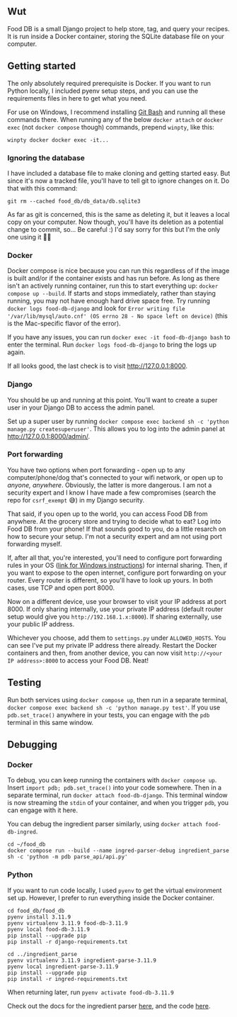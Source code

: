 ## Wut
Food DB is a small Django project to help store, tag, and query your recipes. It is run inside a Docker container, storing the SQLite database file on your computer.

## Getting started
The only absolutely required prerequisite is Docker. If you want to run Python locally, I included pyenv setup steps, and you can use the requirements files in here to get what you need.

For use on Windows, I recommend installing [Git Bash](https://git-scm.com/download/win) and running all these commands there. When running any of the below `docker attach` or `docker exec` (not `docker compose` though) commands, prepend `winpty`, like this:
```
winpty docker docker exec -it...
```

### Ignoring the database
I have included a database file to make cloning and getting started easy. But since it's now a tracked file, you'll have to tell git to ignore changes on it. Do that with this command:
```
git rm --cached food_db/db_data/db.sqlite3
```
As far as git is concerned, this is the same as deleting it, but it leaves a local copy on your computer. Now though, you'll have its deletion as a potential change to commit, so... Be careful :) I'd say sorry for this but I'm the only one using it 🤷‍♂️

### Docker
Docker compose is nice because you can run this regardless of if the image is built and/or if the container exists and has run before. As long as there isn't an actively running container, run this to start everything up: `docker compose up --build`. If starts and stops immediately, rather than staying running, you may not have enough hard drive space free. Try running `docker logs food-db-django` and look for `Error writing file '/var/lib/mysql/auto.cnf' (OS errno 28 - No space left on device)` (this is the Mac-specific flavor of the error).

If you have any issues, you can run `docker exec -it food-db-django bash` to enter the terminal. Run `docker logs food-db-django` to bring the logs up again.

If all looks good, the last check is to visit http://127.0.0.1:8000.

### Django
You should be up and running at this point. You'll want to create a super user in your Django DB to access the admin panel.

Set up a super user by running `docker compose exec backend sh -c 'python manage.py createsuperuser'`. This allows you to log into the admin panel at http://127.0.0.1:8000/admin/.

### Port forwarding
You have two options when port forwarding - open up to any computer/phone/dog that's connected to your wifi network, or open up to _anyone, anywhere_. Obviously, the latter is more dangerous. I am not a security expert and I know I have made a few compromises (search the repo for `csrf_exempt` 😅) in my Django security.

That said, if you open up to the world, you can access Food DB from anywhere. At the grocery store and trying to decide what to eat? Log into Food DB from your phone! If that sounds good to you, do a little resarch on how to secure your setup. I'm not a security expert and am not using port forwarding myself.

If, after all that, you're interested, you'll need to configure port forwarding rules in your OS ([link for Windows instructions](https://redfishiaven.medium.com/port-forwarding-in-windows-and-ways-to-set-it-up-c337e171086f)) for internal sharing. Then, if you want to expose to the open internet, configure port forwarding on your router. Every router is different, so you'll have to look up yours. In both cases, use TCP and open port 8000.

Now on a different device, use your browser to visit your IP address at port 8000. If only sharing internally, use your private IP address (default router setup would give you `http://192.168.1.x:8000`). If sharing externally, use your public IP address. 

Whichever you choose, add them to `settings.py` under `ALLOWED_HOSTS`. You can see I've put my private IP address there already. Restart the Docker containers and then, from another device, you can now visit `http://<your IP address>:8000` to access your Food DB. Neat!

## Testing
Run both services using `docker compose up`, then run in a separate terminal, `docker compose exec backend sh -c 'python manage.py test'`. If you use `pdb.set_trace()` anywhere in your tests, you can engage with the `pdb` terminal in this same window.

## Debugging
### Docker
To debug, you can keep running the containers with `docker compose up`. Insert `import pdb; pdb.set_trace()` into your code somewhere. Then in a separate terminal, run `docker attach food-db-django`. This terminal window is now streaming the `stdin` of your container, and when you trigger `pdb`, you can engage with it here.

You can debug the ingredient parser similarly, using `docker attach food-db-ingred`.
```
cd ~/food_db
docker compose run --build --name ingred-parser-debug ingredient_parse sh -c 'python -m pdb parse_api/api.py'
```

### Python
If you want to run code locally, I used `pyenv` to get the virtual environment set up. However, I prefer to run everything inside the Docker container.
```
cd food_db/food_db
pyenv install 3.11.9
pyenv virtualenv 3.11.9 food-db-3.11.9
pyenv local food-db-3.11.9
pip install --upgrade pip
pip install -r django-requirements.txt

cd ../ingredient_parse
pyenv virtualenv 3.11.9 ingredient-parse-3.11.9
pyenv local ingredient-parse-3.11.9
pip install --upgrade pip 
pip install -r ingred-requirements.txt
```

When returning later, run `pyenv activate food-db-3.11.9`

Check out the docs for the ingredient parser [here](https://ingredient-parser.readthedocs.io/en/latest/start/index.html#optional-parameters), and the code [here](https://github.com/strangetom/ingredient-parser).